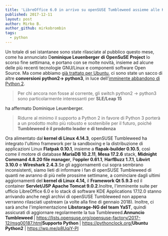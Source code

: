 ```yaml
---
title: 'LibreOffice 6.0 in arrivo su openSUSE Tumbleweed assieme alle KDE Apps 17.12'
published: 2017-12-11
layout: post
author: Mirko B.
author_github: mirkobrombin
tags:
  - python
---
```

<span style="font-weight: 400;">Un totale di sei istantanee sono state rilasciate al pubblico questo mese, come ha annunciato D</span><b>ominique Leuenberger</b> <b>di</b> <b>OpenSuSE</b> <b>Project</b><span style="font-weight: 400;"> lo scorso fine settimana, e portano con se molte novità, insieme ad alcune delle più recenti tecnologie GNU/Linux e componenti software Open Source. Ma come abbiamo <a href="https://wp.me/p8UqjY-PI">già trattato per Ubuntu</a>, ci sono state un sacco di altre </span><b>conversioni</b> <b>python2-&gt; python3</b><span style="font-weight: 400;">, in luce dell’</span><a href="https://pythonclock.org/"><span style="font-weight: 400;">imminente abbandono di Python 2</span></a><span style="font-weight: 400;">.</span><blockquote><span style="font-weight: 400;">Per chi ancora non fosse al corrente, gli switch python2 -&gt; python3 sono particolarmente interessanti per </span><b>SLE/Leap 15</b></blockquote><span style="font-weight: 400;">ha affermato Dominique Leuenberger.</span><blockquote><span style="font-weight: 400;">Ridurre al minimo il supporto a Python 2 in favore di Python 3 porterà a un prodotto molto più robusto e sostenibile per il futuro, poiché </span><b>Tumbleweed è il prodotto leader e di tendenza</b></blockquote><span style="font-weight: 400;">Ora alimentato dal</span><b> kernel di Linux 4.14.3</b><span style="font-weight: 400;">, openSUSE Tumbleweed ha integrato l'ultimo framework per la sandboxing e la distribuzione di applicazioni Linux </span><b>Flatpak 0.10.1</b><span style="font-weight: 400;">, insieme a </span><b>flapak-builder 0.10.5</b><span style="font-weight: 400;">, così come il motore di database </span><b>MariaDB 10.2.11</b><span style="font-weight: 400;">, </span><b>Mesa 17.2.6</b><span style="font-weight: 400;"> stack, </span><b>Midnight Command 4.8.20 file manager</b><span style="font-weight: 400;">,</span> <span style="font-weight: 400;">P</span><b>oppler 0.61.1</b><span style="font-weight: 400;">, </span><b>HarfBuzz 1.7.1</b><span style="font-weight: 400;">, </span><b>Libvirt 3.10.0</b><span style="font-weight: 400;"> e </span><b>Wireshark 2.4.3</b><span style="font-weight: 400;">.</span><span style="font-weight: 400;">Se gli aggiornamenti cui sopra sembrano inconsistenti, siamo lieti di informare i fan di openSUSE Tumbleweed di quanti ne avranno di più nelle prossime settimane, a cominciare dagli ultimi aggiornamenti del </span><b>kernel di Linux 4.14,</b><span style="font-weight: 400;"> il </span><b>Framework Qt 5.9.3</b><span style="font-weight: 400;"> ed il container </span><b>Servlet/JSP Apache Tomcat 9.0.2</b><span style="font-weight: 400;">.</span><span style="font-weight: 400;">Inoltre, l'imminente suite per ufficio LibreOffice 6.0 e lo stack di software KDE Applications 17.12.0 stanno arrivando anche negli archivi di openSUSE Tumbleweed non appena verranno rilasciati upstream (a volte alla fine di gennaio 2018). Inoltre, ci sarà anche l'implementazione </span><b>Libstorage-NG del team YaST</b><span style="font-weight: 400;">, quindi assicurati di aggiornare regolarmente la tua Tumbleweed.</span><b>Annuncio Tumbleweed </b><span style="font-weight: 400;">| </span><a href="https://lists.opensuse.org/opensuse-factory/2017-12/msg00187.html"><span style="font-weight: 400;">https://lists.opensuse.org/opensuse-factory/2017-12/msg00187.html</span></a><b>Supporto Python </b><span style="font-weight: 400;">| </span><a href="https://pythonclock.org/"><span style="font-weight: 400;">https://pythonclock.org/</span></a><strong>Ubuntu Python2</strong> | <a href="https://wp.me/p8UqjY-PI">https://wp.me/p8UqjY-PI</a>